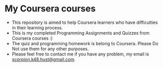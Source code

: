# My Coursera courses

- This repository is aimed to help Coursera learners who have difficulties in their learning process.
- This is my completed Programming Assignments and Quizzes from Coursera courses :)
- The quiz and programming homework is belong to Coursera. Please Do Not use them for any other purposes.
- Please feel free to contact me if you have any problem, my email is scorpion.k48.hust@gmail.com.


